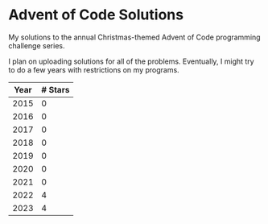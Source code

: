 # Advent of Code Solutions
My solutions to the annual Christmas-themed Advent of Code programming challenge series.

I plan on uploading solutions for all of the problems. Eventually, I might try to do a few years with restrictions on my programs.

|Year|# Stars|
|----|-------|
|2015|0      |
|2016|0      |
|2017|0      |
|2018|0      |
|2019|0      |
|2020|0      |
|2021|0      |
|2022|4      |
|2023|4      |
